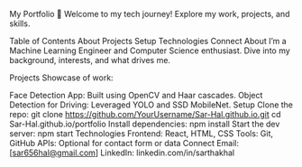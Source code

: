 My Portfolio
👋 Welcome to my tech journey! Explore my work, projects, and skills.

Table of Contents
About
Projects
Setup
Technologies
Connect
About
I’m a Machine Learning Engineer and Computer Science enthusiast. Dive into my background, interests, and what drives me.

Projects
Showcase of work:

Face Detection App: Built using OpenCV and Haar cascades.
Object Detection for Driving: Leveraged YOLO and SSD MobileNet.
Setup
Clone the repo:
git clone https://github.com/YourUsername/Sar-Hal.github.io.git
cd Sar-Hal.github.io/portfolio
Install dependencies:
npm install
Start the dev server:
npm start
Technologies
Frontend: React, HTML, CSS
Tools: Git, GitHub
APIs: Optional for contact form or data
Connect
Email: [sar656hal@gmail.com]
LinkedIn: linkedin.com/in/sarthakhal
